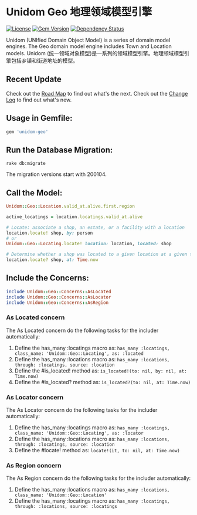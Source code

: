 # Unidom Geo 地理领域模型引擎

[![License](https://img.shields.io/badge/license-MIT-green.svg)](http://opensource.org/licenses/MIT)
[![Gem Version](https://badge.fury.io/rb/unidom-geo.svg)](https://badge.fury.io/rb/unidom-geo)
[![Dependency Status](https://gemnasium.com/badges/github.com/topbitdu/unidom-geo.svg)](https://gemnasium.com/github.com/topbitdu/unidom-geo)

Unidom (UNIfied Domain Object Model) is a series of domain model engines. The Geo domain model engine includes Town and Location models.
Unidom (统一领域对象模型)是一系列的领域模型引擎。地理领域模型引擎包括乡镇和街道地址的模型。



## Recent Update

Check out the [Road Map](ROADMAP.md) to find out what's the next.
Check out the [Change Log](CHANGELOG.md) to find out what's new.



## Usage in Gemfile:

```ruby
gem 'unidom-geo'
```



## Run the Database Migration:

```shell
rake db:migrate
```
The migration versions start with 200104.



## Call the Model:

```ruby
Unidom::Geo::Location.valid_at.alive.first.region

active_locatings = location.locatings.valid_at.alive

# Locate: associate a shop, an estate, or a facility with a location
location.locate! shop, by: person
# or
Unidom::Geo::Locating.locate! location: location, located: shop

# Determine whether a shop was located to a given location at a given time.
location.locate? shop, at: Time.now
```



## Include the Concerns:

```ruby
include Unidom::Geo::Concerns::AsLocated
include Unidom::Geo::Concerns::AsLocator
include Unidom::Geo::Concerns::AsRegion
```

### As Located concern

The As Located concern do the following tasks for the includer automatically:  
1. Define the has_many :locatings macro as: ``has_many :locatings, class_name: 'Unidom::Geo::Locating', as: :located``  
2. Define the has_many :locations macro as: ``has_many :locations, through: :locatings, source: :location``  
3. Define the #is_located! method as: ``is_located!(to: nil, by: nil, at: Time.now)``  
4. Define the #is_located? method as: ``is_located?(to: nil, at: Time.now)``

### As Locator concern

The As Locator concern do the following tasks for the includer automatically:  
1. Define the has_many :locatings macro as: ``has_many :locatings, class_name: 'Unidom::Geo::Locating', as: :locator``  
2. Define the has_many :locations macro as: ``has_many :locations, through: :locatings, source: :location``  
3. Define the #locate! method as: ``locate!(it, to: nil, at: Time.now)``

### As Region concern

The As Region concern do the following tasks for the includer automatically:  
1. Define the has_many :locations macro as: ``has_many :locations, class_name: 'Unidom::Geo::Location'``  
2. Define the has_many :locatings macro as: ``has_many :locatings, through: :locations, source: :locatings``
